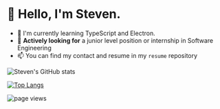# 👋 Hello, I'm Steven.
- 📱 I'm currently learning TypeScript and Electron.
- 🐣 **Actively looking for** a junior level position or internship in Software Engineering
- 📫 You can find my contact and resume in my `resume` repository

![Steven's GitHub stats](https://github-readme-stats.vercel.app/api?username=shipitsteven&show_icons=true&theme=tokyonight&count_private=true)

[![Top Langs](https://github-readme-stats.vercel.app/api/top-langs/?username=shipitsteven&layout=compact)](https://github.com/anuraghazra/github-readme-stats)

![page views](https://komarev.com/ghpvc/?username=shipitsteven&label=how+many+times+I've+been+here+to+get+to+my+own+repos)
<!---
shipitsteven/shipitsteven is a ✨ special ✨ repository because its `README.md` (this file) appears on your GitHub profile.
You can click the Preview link to take a look at your changes.
--->
